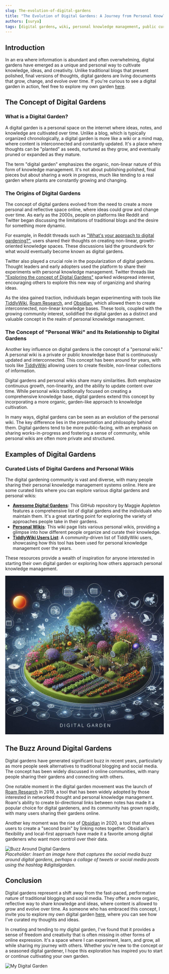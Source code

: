 ```yaml
---
slug: The-evolution-of-digital-gardens
title: "The Evolution of Digital Gardens: A Journey from Personal Knowledge Management to Public Curation"
authors: [surya]
tags: [digital gardens, wiki, personal knowledge management, public curation]
---
```


## Introduction

In an era where information is abundant and often overwhelming, digital gardens have emerged as a unique and personal way to cultivate knowledge, ideas, and creativity. Unlike traditional blogs that present polished, final versions of thoughts, digital gardens are living documents that grow, change, and evolve over time. If you're curious to see a digital garden in action, feel free to explore my own garden [here](https://wiki.suryaraj.me/).

## The Concept of Digital Gardens

### What is a Digital Garden?

A digital garden is a personal space on the internet where ideas, notes, and knowledge are cultivated over time. Unlike a blog, which is typically organized chronologically, a digital garden is more like a wiki or a mind map, where content is interconnected and constantly updated. It's a place where thoughts can be "planted" as seeds, nurtured as they grow, and eventually pruned or expanded as they mature.

The term "digital garden" emphasizes the organic, non-linear nature of this form of knowledge management. It's not about publishing polished, final pieces but about sharing a work in progress, much like tending to a real garden where plants are constantly growing and changing.

### The Origins of Digital Gardens

The concept of digital gardens evolved from the need to create a more personal and reflective space online, where ideas could grow and change over time. As early as the 2000s, people on platforms like Reddit and Twitter began discussing the limitations of traditional blogs and the desire for something more dynamic.

For example, in Reddit threads such as ["What's your approach to digital gardening?"](https://www.reddit.com/r/roamresearch/comments/hvbbvj/whats_your_approach_to_digital_gardening/), users shared their thoughts on creating non-linear, growth-oriented knowledge spaces. These discussions laid the groundwork for what would eventually become known as digital gardens.

Twitter also played a crucial role in the popularization of digital gardens. Thought leaders and early adopters used the platform to share their experiments with personal knowledge management. Twitter threads like ["Exploring the concept of Digital Gardens"](https://twitter.com/search?q=digital%20garden&src=typed_query&f=live) sparked widespread interest, encouraging others to explore this new way of organizing and sharing ideas.

As the idea gained traction, individuals began experimenting with tools like [TiddlyWiki](https://tiddlywiki.com/), [Roam Research](https://roamresearch.com/), and [Obsidian](https://obsidian.md/), which allowed them to create interconnected, non-linear knowledge bases. These tools, coupled with the growing community interest, solidified the digital garden as a distinct and valuable concept in the realm of personal knowledge management.

### The Concept of "Personal Wiki" and Its Relationship to Digital Gardens

Another key influence on digital gardens is the concept of a "personal wiki." A personal wiki is a private or public knowledge base that is continuously updated and interconnected. This concept has been around for years, with tools like [TiddlyWiki](https://tiddlywiki.com/) allowing users to create flexible, non-linear collections of information.

Digital gardens and personal wikis share many similarities. Both emphasize continuous growth, non-linearity, and the ability to update content over time. While personal wikis traditionally focused on creating a comprehensive knowledge base, digital gardens extend this concept by incorporating a more organic, garden-like approach to knowledge cultivation.

In many ways, digital gardens can be seen as an evolution of the personal wiki. The key difference lies in the presentation and philosophy behind them. Digital gardens tend to be more public-facing, with an emphasis on sharing works-in-progress and fostering a sense of community, while personal wikis are often more private and structured.

## Examples of Digital Gardens

### Curated Lists of Digital Gardens and Personal Wikis

The digital gardening community is vast and diverse, with many people sharing their personal knowledge management systems online. Here are some curated lists where you can explore various digital gardens and personal wikis:

- **[Awesome Digital Gardens](https://github.com/MaggieAppleton/digital-gardeners)**: This GitHub repository by Maggie Appleton features a comprehensive list of digital gardens and the individuals who maintain them. It's a great starting point for exploring the variety of approaches people take in their gardens.
- **[Personal Wikis](https://wiki.c2.com/?PersonalWiki)**: This wiki page lists various personal wikis, providing a glimpse into how different people organize and curate their knowledge.
- **[TiddlyWiki Users List](https://tiddlywiki.com/#Community)**: A community-driven list of TiddlyWiki users, showcasing how this tool has been used for personal knowledge management over the years.

These resources provide a wealth of inspiration for anyone interested in starting their own digital garden or exploring how others approach personal knowledge management.

![Digital Garden Visual](./Digital%20Garden%20Visual.png)

## The Buzz Around Digital Gardens

Digital gardens have generated significant buzz in recent years, particularly as more people seek alternatives to traditional blogging and social media. The concept has been widely discussed in online communities, with many people sharing their gardens and connecting with others.

One notable moment in the digital garden movement was the launch of [Roam Research](https://roamresearch.com/) in 2019, a tool that has been widely adopted by those interested in networked thought and personal knowledge management. Roam's ability to create bi-directional links between notes has made it a popular choice for digital gardeners, and its community has grown rapidly, with many users sharing their gardens online.

Another key moment was the rise of [Obsidian](https://obsidian.md/) in 2020, a tool that allows users to create a "second brain" by linking notes together. Obsidian's flexibility and local-first approach have made it a favorite among digital gardeners who want more control over their data.

![Buzz Around Digital Gardens](#)  
*Placeholder: Insert an image here that captures the social media buzz around digital gardens, perhaps a collage of tweets or social media posts using the hashtag #digitalgarden.*

## Conclusion

Digital gardens represent a shift away from the fast-paced, performative nature of traditional blogging and social media. They offer a more organic, reflective way to share knowledge and ideas, where content is allowed to grow and evolve over time. As someone who has embraced this concept, I invite you to explore my own digital garden [here](https://wiki.suryaraj.me/), where you can see how I've curated my thoughts and ideas.

In creating and tending to my digital garden, I've found that it provides a sense of freedom and creativity that is often missing in other forms of online expression. It's a space where I can experiment, learn, and grow, all while sharing my journey with others. Whether you're new to the concept or a seasoned digital gardener, I hope this exploration has inspired you to start or continue cultivating your own garden.

![My Digital Garden](#)  

